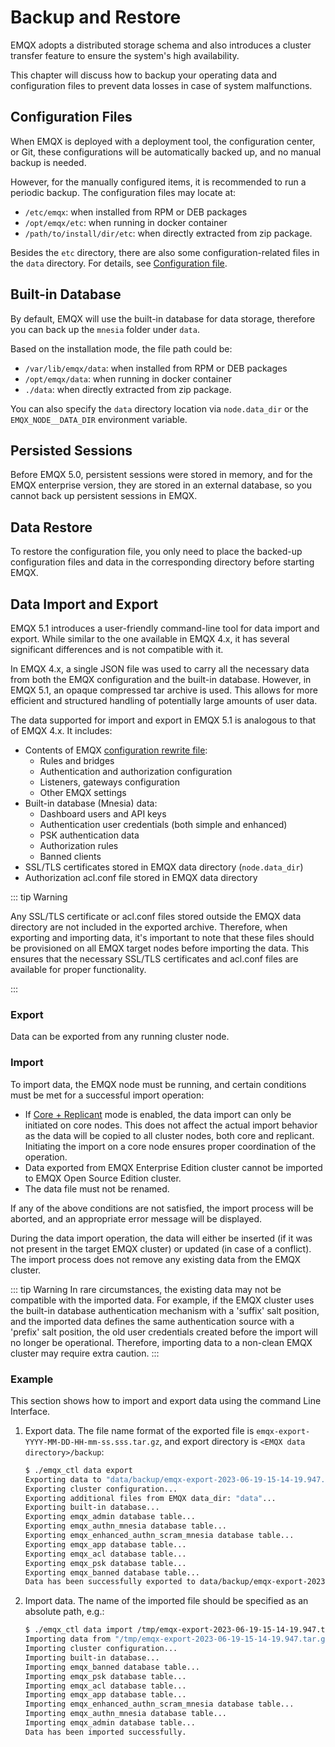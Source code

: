 # Backup and Restore

EMQX adopts a distributed storage schema and also introduces a cluster transfer feature to ensure the system's high availability.

This chapter will discuss how to backup your operating data and configuration files to prevent data losses in case of system malfunctions.

## Configuration Files

When EMQX is deployed with a deployment tool, the configuration center, or Git, these configurations will be automatically backed up, and no manual backup is needed.

However, for the manually configured items, it is recommended to run a periodic backup. The configuration files may locate at:

* `/etc/emqx`: when installed from RPM or DEB packages
* `/opt/emqx/etc`: when running in docker container
* `/path/to/install/dir/etc`: when directly extracted from zip package.

Besides the `etc` directory, there are also some configuration-related files in the `data` directory. For details, see [Configuration file](../configuration/configuration.md).

## Built-in Database

By default, EMQX will use the built-in database for data storage, therefore you can back up the `mnesia` folder under `data`.

<!-- TODO 功能完成后提供 -->

Based on the installation mode, the file path could be:

* `/var/lib/emqx/data`: when installed from RPM or DEB packages
* `/opt/emqx/data`: when running in docker container
* `./data`: when directly extracted from zip package.

You can also specify the `data` directory location via `node.data_dir` or the `EMQX_NODE__DATA_DIR` environment variable.

## Persisted Sessions

Before EMQX 5.0, persistent sessions were stored in memory, and for the EMQX enterprise version, they are stored in an external database, so you cannot back up persistent sessions in EMQX.

## Data Restore

To restore the configuration file, you only need to place the backed-up configuration files and data in the corresponding directory before starting EMQX.

## Data Import and Export

EMQX 5.1 introduces a user-friendly command-line tool for data import and export. While similar to the one available in EMQX 4.x, it has several significant differences and is not compatible with it.

In EMQX 4.x, a single JSON file was used to carry all the necessary data from both the EMQX configuration and the built-in database. However, in EMQX 5.1, an opaque compressed tar archive is used. This allows for more efficient and structured handling of potentially large amounts of user data.

The data supported for import and export in EMQX 5.1 is analogous to that of EMQX 4.x. It includes:

* Contents of EMQX [configuration rewrite file](../configuration/configuration.md#configuration-rewrite-file):
    * Rules and bridges
    * Authentication and authorization configuration
    * Listeners, gateways configuration
    * Other EMQX settings
* Built-in database (Mnesia) data:
    * Dashboard users and API keys
    * Authentication user credentials (both simple and enhanced)
    * PSK authentication data
    * Authorization rules
    * Banned clients
* SSL/TLS certificates stored in EMQX data directory (`node.data_dir`)
* Authorization acl.conf file stored in EMQX data directory

::: tip Warning

Any SSL/TLS certificate or acl.conf files stored outside the EMQX data directory are not included in the exported archive. Therefore, when exporting and importing data, it's important to note that these files should be provisioned on all EMQX target nodes before importing the data. This ensures that the necessary SSL/TLS certificates and acl.conf files are available for proper functionality.

:::

### Export

Data can be exported from any running cluster node.

### Import

To import data, the EMQX node must be running, and certain conditions must be met for a successful import operation:

* If [Core + Replicant](../deploy/cluster/mria-introduction.md#enable-core-replicant-mode) mode is enabled, the data import can only be initiated on core nodes. This does not affect the actual import behavior as the data will be copied to all cluster nodes, both core and replicant. Initiating the import on a core node ensures proper coordination of the operation.
* Data exported from EMQX Enterprise Edition cluster cannot be imported to EMQX Open Source Edition cluster.
* The data file must not be renamed.

If any of the above conditions are not satisfied, the import process will be aborted, and an appropriate error message will be displayed.

During the data import operation, the data will either be inserted (if it was not present in the target EMQX cluster) or updated (in case of a conflict). The import process does not remove any existing data from the EMQX cluster.

::: tip Warning
In rare circumstances, the existing data may not be compatible with the imported data. For example, if the EMQX cluster uses the built-in database authentication mechanism with a 'suffix' salt position, and the imported data defines the same authentication source with a 'prefix' salt position, the old user credentials created before the import will no longer be operational. Therefore, importing data to a non-clean EMQX cluster may require extra caution.
:::

### Example

This section shows how to import and export data using the command Line Interface.

1. Export data. The file name format of the exported file is `emqx-export-YYYY-MM-DD-HH-mm-ss.sss.tar.gz`, and export directory is `<EMQX data directory>/backup`:

    ```bash
    $ ./emqx_ctl data export
    Exporting data to "data/backup/emqx-export-2023-06-19-15-14-19.947.tar.gz"...
    Exporting cluster configuration...
    Exporting additional files from EMQX data_dir: "data"...
    Exporting built-in database...
    Exporting emqx_admin database table...
    Exporting emqx_authn_mnesia database table...
    Exporting emqx_enhanced_authn_scram_mnesia database table...
    Exporting emqx_app database table...
    Exporting emqx_acl database table...
    Exporting emqx_psk database table...
    Exporting emqx_banned database table...
    Data has been successfully exported to data/backup/emqx-export-2023-06-19-15-14-19.947.tar.gz.
    ```
2. Import data. The name of the imported file should be specified as an absolute path, e.g.:

    ```bash
    $ ./emqx_ctl data import /tmp/emqx-export-2023-06-19-15-14-19.947.tar.gz
    Importing data from "/tmp/emqx-export-2023-06-19-15-14-19.947.tar.gz"...
    Importing cluster configuration...
    Importing built-in database...
    Importing emqx_banned database table...
    Importing emqx_psk database table...
    Importing emqx_acl database table...
    Importing emqx_app database table...
    Importing emqx_enhanced_authn_scram_mnesia database table...
    Importing emqx_authn_mnesia database table...
    Importing emqx_admin database table...
    Data has been imported successfully.
    ```
